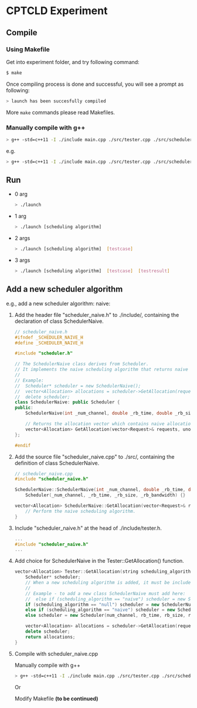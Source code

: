 # CPTCLD Experiment

## Compile

### Using Makefile
Get into experiment folder, and try following command:

```bash
$ make
```

Once compiling process is done and successful, you will see a prompt as following:

```bash
> launch has been succesfully compiled
```

More `make` commands please read Makefiles.

### Manually compile with g++
```bash
> g++ -std=c++11 -I ./include main.cpp ./src/tester.cpp ./src/scheduler.cpp ./src/[customized scheduler]* -o [target file]
```

e.g.
```bash
> g++ -std=c++11 -I ./include main.cpp ./src/tester.cpp ./src/scheduler.cpp ./src/scheduler_null.cpp -o test.exe
```

## Run

- 0 arg
  ```bash
  > ./launch
  ```

- 1 arg
  ```bash
  > ./launch [scheduling algorithm]
  ```

- 2 args
  ```bash
  > ./launch [scheduling algorithm]  [testcase]
  ```

- 3 args
  ```bash
  > ./launch [scheduling algorithm]  [testcase]  [testresult]
  ```

## Add a new scheduler algorithm
e.g., add a new scheduler algorithm: naive:

1. Add the header file "scheduler_naive.h" to ./include/, containing the declaration of class SchedulerNaive.
    ```c++
    // scheduler_naive.h
    #ifndef _SCHEDULER_NAIVE_H
    #define _SCHEDULER_NAIVE_H

    #include "scheduler.h"

    // The SchedulerNaive class derives from Scheduler.
    // It implements the naive scheduling algorithm that returns naive allocation for every request.
    //
    // Example:
    //  Scheduler* scheduler = new SchedulerNaive();
    //  vector<Allocation> allocations = scheduler->GetAllocation(requests, utility_rate);
    //  delete scheduler;
    class SchedulerNaive: public Scheduler {
    public:
        SchedulerNaive(int _num_channel, double _rb_time, double _rb_size, double _rb_bandwidth);

        // Returns the allocation vector which contains naive allocations for every request in requests.
        vector<Allocation> GetAllocation(vector<Request>& requests, unordered_map<int, double>& utility_rate);
    };

    #endif
    ```

2. Add the source file "scheduler_naive.cpp" to ./src/, containing the definition of class SchedulerNaive.
    ```c++
    // scheduler_naive.cpp
    #include "scheduler_naive.h"

    SchedulerNaive::SchedulerNaive(int _num_channel, double _rb_time, double _rb_size, double _rb_bandwidth):
        Scheduler(_num_channel, _rb_time, _rb_size, _rb_bandwidth) {}

    vector<Allocation> SchedulerNaive::GetAllocation(vector<Request>& requests, unordered_map<int, double>& utility_rate) {
        // Perform the naive scheduling algorithm.
    }
    ```

3. Include "scheduler_naive.h" at the head of ./include/tester.h.
    ```c++
    ...
    #include "scheduler_naive.h"
    ...
    ```


4. Add choice for SchedulerNaive in the Tester::GetAllocation() function.
    ```c++
    vector<Allocation> Tester::GetAllocation(string scheduling_algorithm) {
        Scheduler* scheduler;
        // When a new scheduling algorithm is added, it must be included here.
        //
        // Example - to add a new class SchedulerNaive must add here:
        //  else if (scheduling_algorithm == "naive") scheduler = new SchedulerNaive(num_channel, rb_time, rb_size, rb_bandwidth);
        if (scheduling_algorithm == "null") scheduler = new SchedulerNull(num_channel, rb_time, rb_size, rb_bandwidth);
        else if (scheduling_algorithm == "naive") scheduler = new SchedulerNaive(num_channel, rb_time, rb_size, rb_bandwidth);
        else scheduler = new Scheduler(num_channel, rb_time, rb_size, rb_bandwidth);

        vector<Allocation> allocations = scheduler->GetAllocation(requests, utility_rate);
        delete scheduler;
        return allocations;
    }
    ```

5. Compile with scheduler_naive.cpp

    Manually compile with g++
    ```bash
    > g++ -std=c++11 -I ./include main.cpp ./src/tester.cpp ./src/scheduler.cpp ./src/scheduler_null.cpp ./src/scheduler_naive.cpp -o [target file]
    ```
    Or

    Modify Makefile **(to be continued)**
